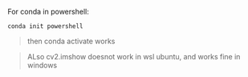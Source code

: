 


For conda in powershell:

`conda init powershell`
> then conda activate works


> ALso cv2.imshow doesnot work in wsl ubuntu, and works fine in windows
